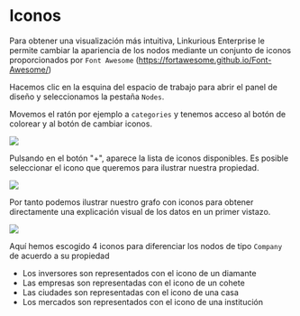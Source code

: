 # Iconos

Para obtener una visualización más intuitiva, Linkurious Enterprise le permite cambiar la apariencia de los nodos mediante un conjunto de iconos proporcionados por ```Font Awesome``` (https://fortawesome.github.io/Font-Awesome/)

Hacemos clic en la esquina del espacio de trabajo para abrir el panel de diseño y seleccionamos la pestaña ```Nodes```.

Movemos el ratón por ejemplo a ```categories``` y tenemos acceso al botón de colorear y al botón de cambiar iconos. 

![](https://github.com/Linkurious/linkurious-enterprise-manual/raw/master/en/style/StartIcons.png)

Pulsando en el botón "+", aparece la lista de iconos disponibles. Es posible seleccionar el icono que queremos para ilustrar nuestra propiedad.

![](https://github.com/Linkurious/linkurious-enterprise-manual/raw/master/en/style/LesIcones.png)

Por tanto podemos ilustrar nuestro grafo con iconos para obtener directamente una explicación visual de los datos en un primer vistazo.

![](https://github.com/Linkurious/linkurious-enterprise-manual/raw/master/en/style/End.png)

Aquí hemos escogido 4 iconos para diferenciar los nodos de tipo ```Company``` de acuerdo a su propiedad
- Los inversores son representados con el icono de un diamante
- Las empresas son representadas con el icono de un cohete
- Las ciudades son representadas con el icono de una casa
- Los mercados son representados con el icono de una institución